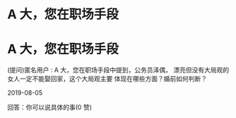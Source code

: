 # A 大，您在职场手段

# A 大，您在职场手段

(提问)匿名用户 : A 大，您在职场手段中提到，公务员泽偶， 漂亮但没有大局观的女人一定不能娶回家，这个大局观主要 体现在哪些方面？婚前如何判断？

2019-08-05

回答：你可以说具体的事(0 赞)